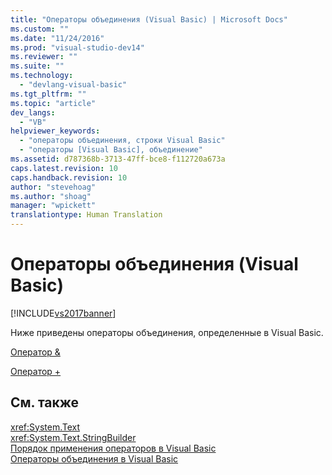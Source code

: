 ```yaml
---
title: "Операторы объединения (Visual Basic) | Microsoft Docs"
ms.custom: ""
ms.date: "11/24/2016"
ms.prod: "visual-studio-dev14"
ms.reviewer: ""
ms.suite: ""
ms.technology: 
  - "devlang-visual-basic"
ms.tgt_pltfrm: ""
ms.topic: "article"
dev_langs: 
  - "VB"
helpviewer_keywords: 
  - "операторы объединения, строки Visual Basic"
  - "операторы [Visual Basic], объединение"
ms.assetid: d787368b-3713-47ff-bce8-f112720a673a
caps.latest.revision: 10
caps.handback.revision: 10
author: "stevehoag"
ms.author: "shoag"
manager: "wpickett"
translationtype: Human Translation
---
```

# Операторы объединения (Visual Basic)
[!INCLUDE[vs2017banner](../../../csharp/includes/vs2017banner.md)]

Ниже приведены операторы объединения, определенные в Visual Basic.  
  
 [Оператор &](../../../visual-basic/language-reference/operators/concatenation-operator.md)  
  
 [Оператор \+](../../../visual-basic/language-reference/operators/addition-operator.md)  
  
## См. также  
 <xref:System.Text>   
 <xref:System.Text.StringBuilder>   
 [Порядок применения операторов в Visual Basic](../../../visual-basic/language-reference/operators/operator-precedence.md)   
 [Операторы объединения в Visual Basic](../../../visual-basic/programming-guide/language-features/operators-and-expressions/concatenation-operators.md)